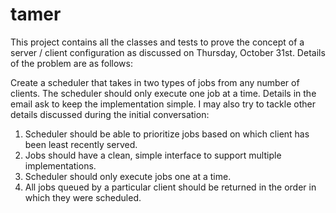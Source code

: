 tamer
=====

This project contains all the classes and tests to prove the concept of a 
server / client configuration as discussed on Thursday, October 31st.
Details of the problem are as follows:

Create a scheduler that takes in two types of jobs from any number of clients.
The scheduler should only execute one job at a time. Details in the email 
ask to keep the implementation simple. I may also try to tackle other details 
discussed during the initial conversation:

1. Scheduler should be able to prioritize jobs based on which client has been 
   least recently served.
2. Jobs should have a clean, simple interface to support multiple implementations.
3. Scheduler should only execute jobs one at a time.
4. All jobs queued by a particular client should be returned in the order in 
   which they were scheduled.

